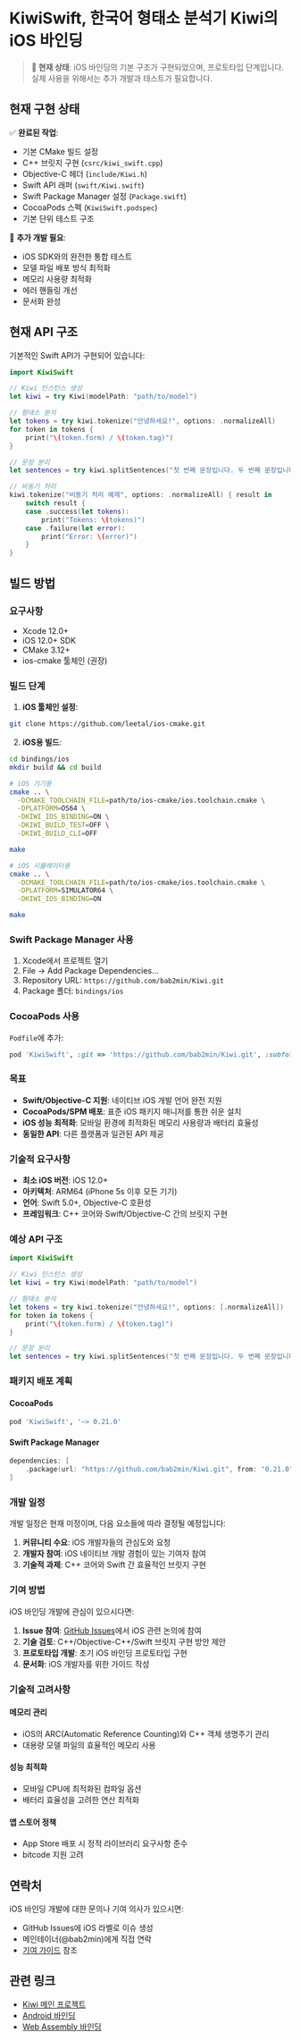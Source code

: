 # KiwiSwift, 한국어 형태소 분석기 Kiwi의 iOS 바인딩

> **🚧 현재 상태**: iOS 바인딩의 기본 구조가 구현되었으며, 프로토타입 단계입니다. 
> 실제 사용을 위해서는 추가 개발과 테스트가 필요합니다.

## 현재 구현 상태

✅ **완료된 작업**:
- 기본 CMake 빌드 설정
- C++ 브릿지 구현 (`csrc/kiwi_swift.cpp`)
- Objective-C 헤더 (`include/Kiwi.h`)
- Swift API 래퍼 (`swift/Kiwi.swift`)
- Swift Package Manager 설정 (`Package.swift`)
- CocoaPods 스펙 (`KiwiSwift.podspec`)
- 기본 단위 테스트 구조

🚧 **추가 개발 필요**:
- iOS SDK와의 완전한 통합 테스트
- 모델 파일 배포 방식 최적화
- 메모리 사용량 최적화
- 에러 핸들링 개선
- 문서화 완성

## 현재 API 구조

기본적인 Swift API가 구현되어 있습니다:

```swift
import KiwiSwift

// Kiwi 인스턴스 생성
let kiwi = try Kiwi(modelPath: "path/to/model")

// 형태소 분석
let tokens = try kiwi.tokenize("안녕하세요!", options: .normalizeAll)
for token in tokens {
    print("\(token.form) / \(token.tag)")
}

// 문장 분리
let sentences = try kiwi.splitSentences("첫 번째 문장입니다. 두 번째 문장입니다.")

// 비동기 처리
kiwi.tokenize("비동기 처리 예제", options: .normalizeAll) { result in
    switch result {
    case .success(let tokens):
        print("Tokens: \(tokens)")
    case .failure(let error):
        print("Error: \(error)")
    }
}
```

## 빌드 방법

### 요구사항
- Xcode 12.0+ 
- iOS 12.0+ SDK
- CMake 3.12+
- ios-cmake 툴체인 (권장)

### 빌드 단계

1. **iOS 툴체인 설정**:
```bash
git clone https://github.com/leetal/ios-cmake.git
```

2. **iOS용 빌드**:
```bash
cd bindings/ios
mkdir build && cd build

# iOS 기기용
cmake .. \
  -DCMAKE_TOOLCHAIN_FILE=path/to/ios-cmake/ios.toolchain.cmake \
  -DPLATFORM=OS64 \
  -DKIWI_IOS_BINDING=ON \
  -DKIWI_BUILD_TEST=OFF \
  -DKIWI_BUILD_CLI=OFF

make

# iOS 시뮬레이터용
cmake .. \
  -DCMAKE_TOOLCHAIN_FILE=path/to/ios-cmake/ios.toolchain.cmake \
  -DPLATFORM=SIMULATOR64 \
  -DKIWI_IOS_BINDING=ON

make
```

### Swift Package Manager 사용

1. Xcode에서 프로젝트 열기
2. File → Add Package Dependencies...
3. Repository URL: `https://github.com/bab2min/Kiwi.git`
4. Package 폴더: `bindings/ios`

### CocoaPods 사용

`Podfile`에 추가:
```ruby
pod 'KiwiSwift', :git => 'https://github.com/bab2min/Kiwi.git', :subfolder => 'bindings/ios'
```

### 목표
- **Swift/Objective-C 지원**: 네이티브 iOS 개발 언어 완전 지원
- **CocoaPods/SPM 배포**: 표준 iOS 패키지 매니저를 통한 쉬운 설치
- **iOS 성능 최적화**: 모바일 환경에 최적화된 메모리 사용량과 배터리 효율성
- **동일한 API**: 다른 플랫폼과 일관된 API 제공

### 기술적 요구사항
- **최소 iOS 버전**: iOS 12.0+
- **아키텍처**: ARM64 (iPhone 5s 이후 모든 기기)
- **언어**: Swift 5.0+, Objective-C 호환성
- **프레임워크**: C++ 코어와 Swift/Objective-C 간의 브릿지 구현

### 예상 API 구조

```swift
import KiwiSwift

// Kiwi 인스턴스 생성
let kiwi = try Kiwi(modelPath: "path/to/model")

// 형태소 분석
let tokens = try kiwi.tokenize("안녕하세요!", options: [.normalizeAll])
for token in tokens {
    print("\(token.form) / \(token.tag)")
}

// 문장 분리
let sentences = try kiwi.splitSentences("첫 번째 문장입니다. 두 번째 문장입니다.")
```

### 패키지 배포 계획

#### CocoaPods
```ruby
pod 'KiwiSwift', '~> 0.21.0'
```

#### Swift Package Manager
```swift
dependencies: [
    .package(url: "https://github.com/bab2min/Kiwi.git", from: "0.21.0")
]
```

### 개발 일정

개발 일정은 현재 미정이며, 다음 요소들에 따라 결정될 예정입니다:

1. **커뮤니티 수요**: iOS 개발자들의 관심도와 요청
2. **개발자 참여**: iOS 네이티브 개발 경험이 있는 기여자 참여
3. **기술적 과제**: C++ 코어와 Swift 간 효율적인 브릿지 구현

### 기여 방법

iOS 바인딩 개발에 관심이 있으시다면:

1. **Issue 참여**: [GitHub Issues](https://github.com/bab2min/Kiwi/issues)에서 iOS 관련 논의에 참여
2. **기술 검토**: C++/Objective-C++/Swift 브릿지 구현 방안 제안
3. **프로토타입 개발**: 초기 iOS 바인딩 프로토타입 구현
4. **문서화**: iOS 개발자를 위한 가이드 작성

### 기술적 고려사항

#### 메모리 관리
- iOS의 ARC(Automatic Reference Counting)와 C++ 객체 생명주기 관리
- 대용량 모델 파일의 효율적인 메모리 사용

#### 성능 최적화
- 모바일 CPU에 최적화된 컴파일 옵션
- 배터리 효율성을 고려한 연산 최적화

#### 앱 스토어 정책
- App Store 배포 시 정적 라이브러리 요구사항 준수
- bitcode 지원 고려

## 연락처

iOS 바인딩 개발에 대한 문의나 기여 의사가 있으시면:

- GitHub Issues에 iOS 라벨로 이슈 생성
- 메인테이너(@bab2min)에게 직접 연락
- [기여 가이드](../../CONTRIBUTING.md) 참조

## 관련 링크

- [Kiwi 메인 프로젝트](https://github.com/bab2min/Kiwi)
- [Android 바인딩](../java/README.md)
- [Web Assembly 바인딩](../wasm/README.md)